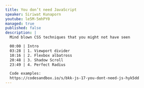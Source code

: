 ```yaml
---
title: You don’t need JavaScript
speaker: Siriwat Kunaporn
youtube: le5M-5mhPY0
managed: true
published: false
description: |
  Mind blown CSS techniques that you might not have seen

  00:00 | Intro
  03:28 | 1. Viewport divider
  10:16 | 2. Flexbox albatross
  20:48 | 3. Shadow Scroll
  23:49 | 4. Perfect Radius

  Code examples:
  https://codesandbox.io/s/bkk-js-17-you-dont-need-js-hyk5dd
---
```

